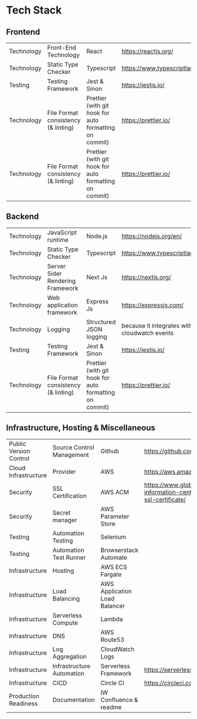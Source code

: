 # Tech Stack

## Frontend

|            |                                     |                                                        |                                 |     |
| ---------- | ----------------------------------- | ------------------------------------------------------ | ------------------------------- | --- |
| Technology | Front-End Technology                | React                                                  | https://reactjs.org/            |     |
| Technology | Static Type Checker                 | Typescript                                             | https://www.typescriptlang.org/ |     |
| Testing    | Testing Framework                   | Jest & Sinon                                           | https://jestjs.io/              |     |
| Technology | File Format consistency (& linting) | Prettier (with git hook for auto formatting on commit) | https://prettier.io/            |     |
| Technology | File Format consistency (& linting) | Prettier (with git hook for auto formatting on commit) | https://prettier.io/            |     |

## Backend

|            |                                     |                                                        |                                                  |     |
| ---------- | ----------------------------------- | ------------------------------------------------------ | ------------------------------------------------ | --- |
| Technology | JavaScript runtime                  | Node.js                                                | https://nodejs.org/en/                           |     |
| Technology | Static Type Checker                 | Typescript                                             | https://www.typescriptlang.org/                  |     |
| Technology | Server Sider Rendering Framework    | Next Js                                                | https://nextjs.org/                              |     |
| Technology | Web application framework           | Express Js                                             | https://expressjs.com/                           |     |
| Technology | Logging                             | Structured JSON logging                                | because it integrates with AWS cloudwatch events |     |
| Testing    | Testing Framework                   | Jest & Sinon                                           | https://jestjs.io/                               |     |
| Technology | File Format consistency (& linting) | Prettier (with git hook for auto formatting on commit) | https://prettier.io/                             |     |

## Infrastructure, Hosting & Miscellaneous

|                        |                           |                               |                                                                                  |
| ---------------------- | ------------------------- | ----------------------------- | -------------------------------------------------------------------------------- |
| Public Version Control | Source Control Management | Github                        | https://github.com/                                                              |
| Cloud Infrastructure   | Provider                  | AWS                           | https://aws.amazon.com/                                                          |
| Security               | SSL Certification         | AWS ACM                       | https://www.globalsign.com/en/ssl-information-center/what-is-an-ssl-certificate/ |
| Security               | Secret manager            | AWS Parameter Store           |                                                                                  |
| Testing                | Automation Testing        | Selenium                      |                                                                                  |
| Testing                | Automation Test Runner    | Browserstack Automate         |                                                                                  |
| Infrastructure         | Hosting                   | AWS ECS Fargate               |                                                                                  |
| Infrastructure         | Load Balancing            | AWS Application Load Balancer |                                                                                  |
| Infrastructure         | Serverless Compute        | Lambda                        |                                                                                  |
| Infrastructure         | DNS                       | AWS Route53                   |                                                                                  |
| Infrastructure         | Log Aggregation           | CloudWatch Logs               |                                                                                  |
| Infrastructure         | Infrastructure Automation | Serverless Framework          | https://serverless.com/                                                          |
| Infrastructure         | CICD                      | Circle CI                     | https://circleci.com/                                                            |
| Production Readiness   | Documentation             | IW Confluence & readme        |                                                                                  |
